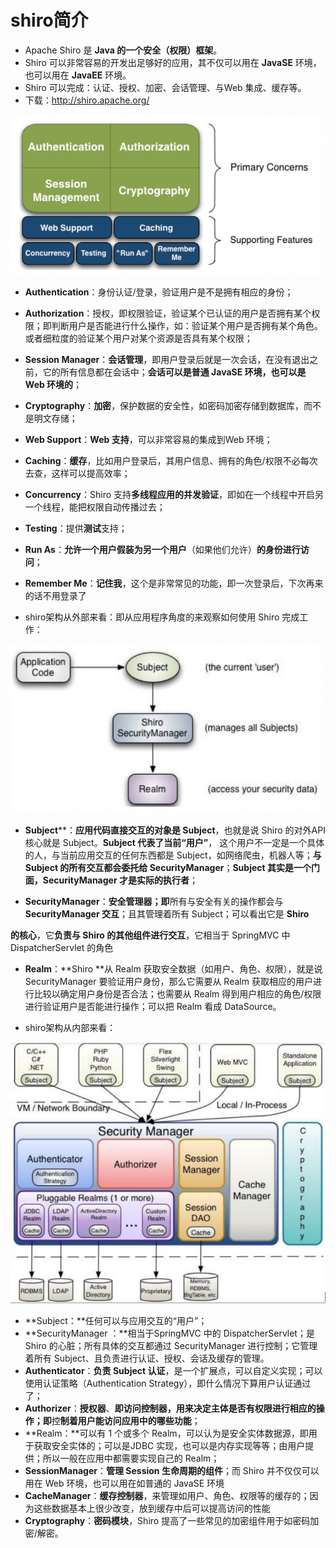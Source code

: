 # shiro简介

- Apache Shiro 是 **Java 的一个安全（权限）框架**。 
- Shiro 可以非常容易的开发出足够好的应用，其不仅可以用在 **JavaSE** 环境，也可以用在 **JavaEE** 环境。
- Shiro 可以完成：认证、授权、加密、会话管理、与Web 集成、缓存等。
- 下载：http://shiro.apache.org/

![1612086158145](./shiro.assets/1612086158145.png)

- **Authentication**：身份认证/登录，验证用户是不是拥有相应的身份； 

- **Authorization**：授权，即权限验证，验证某个已认证的用户是否拥有某个权限；即判断用户是否能进行什么操作，如：验证某个用户是否拥有某个角色。或者细粒度的验证某个用户对某个资源是否具有某个权限；  

- **Session Manager**：**会话管理**，即用户登录后就是一次会话，在没有退出之前，它的所有信息都在会话中；**会话可以是普通 JavaSE 环境，也可以是 Web 环境的**； 

- **Cryptography**：**加密**，保护数据的安全性，如密码加密存储到数据库，而不是明文存储； 

- **Web Support**：**Web 支持**，可以非常容易的集成到Web 环境；  

- **Caching**：**缓存**，比如用户登录后，其用户信息、拥有的角色/权限不必每次去查，这样可以提高效率；
- **Concurrency**：Shiro 支持**多线程应用的并发验证**，即如在一个线程中开启另一个线程，能把权限自动传播过去； 

- **Testing**：提供**测试**支持； 

- **Run As**：**允许一个用户假装为另一个用户**（如果他们允许）**的身份进行访问**； 

- **Remember Me**：**记住我**，这个是非常常见的功能，即一次登录后，下次再来的话不用登录了



- shiro架构从外部来看：即从应用程序角度的来观察如何使用 Shiro 完成工作：

![1612086732053](./shiro.assets/1612086732053.png)

- **Subject****：**应用代码直接交互的对象是 Subject**，也就是说 Shiro 的对外API 核心就是 Subject。**Subject 代表了当前“用户”**， 这个用户不一定是一个具体的人，与当前应用交互的任何东西都是 Subject，如网络爬虫，机器人等；**与 Subject 的所有交互都会委托给 SecurityManager**；**Subject 其实是一个门面，SecurityManager 才是实际的执行者**； 

-  **SecurityManager**：**安全管理器；即**所有与安全有关的操作都会与**SecurityManager 交互**；且其管理着所有 Subject；可以看出它是 **Shiro** 

**的核心**，它**负责与 Shiro 的其他组件进行交互**，它相当于 SpringMVC 中DispatcherServlet 的角色 

-  **Realm**：**Shiro **从 Realm 获取安全数据（如用户、角色、权限），就是说SecurityManager 要验证用户身份，那么它需要从 Realm 获取相应的用户进行比较以确定用户身份是否合法；也需要从 Realm 得到用户相应的角色/权限进行验证用户是否能进行操作；可以把 Realm 看成 DataSource。



- shiro架构从内部来看：

![1612087022838](./shiro.assets/1612087022838.png)

- **Subject：**任何可以与应用交互的“用户”； 
- **SecurityManager ：**相当于SpringMVC 中的 DispatcherServlet；是 Shiro 的心脏；所有具体的交互都通过 SecurityManager 进行控制；它管理着所有 Subject、且负责进行认证、授权、会话及缓存的管理。 
- **Authenticator**：**负责 Subject 认证**，是一个扩展点，可以自定义实现；可以使用认证策略（Authentication Strategy），即什么情况下算用户认证通过了； 
- **Authorizer**：**授权器**、**即访问控制器，用来决定主体是否有权限进行相应的操作；即**控**制着用户能访问应用中的哪些功能**；
- **Realm：**可以有 1 个或多个 Realm，可以认为是安全实体数据源，即用于获取安全实体的；可以是JDBC 实现，也可以是内存实现等等；由用户提供；所以一般在应用中都需要实现自己的 Realm； 
- **SessionManager**：**管理 Session 生命周期的组件**；而 Shiro 并不仅仅可以用在 Web 环境，也可以用在如普通的 JavaSE 环境 
- **CacheManager**：**缓存控制器**，来管理如用户、角色、权限等的缓存的；因为这些数据基本上很少改变，放到缓存中后可以提高访问的性能 
- **Cryptography**：**密码模块**，Shiro 提高了一些常见的加密组件用于如密码加密/解密。

# 

